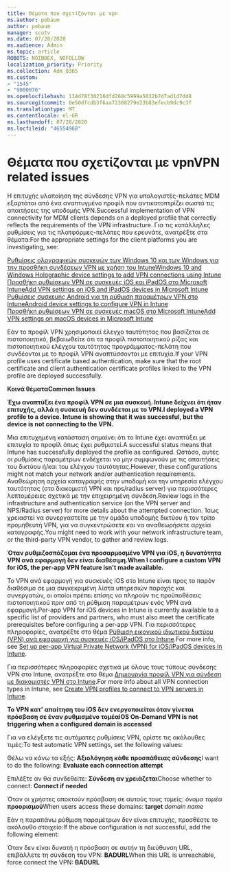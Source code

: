 ```yaml
---
title: Θέματα που σχετίζονται με vpn
ms.author: pebaum
author: pebaum
manager: scotv
ms.date: 07/28/2020
ms.audience: Admin
ms.topic: article
ROBOTS: NOINDEX, NOFOLLOW
localization_priority: Priority
ms.collection: Adm_O365
ms.custom:
- "1545"
- "9000076"
ms.openlocfilehash: 134d78f30216dfd268c5999a5032b7d7ad1d7dd8
ms.sourcegitcommit: 0e50dfcdb3f6aa72368279e23b83efecb9dc9c3f
ms.translationtype: MT
ms.contentlocale: el-GR
ms.lasthandoff: 07/28/2020
ms.locfileid: "46554968"
---
```

# <a name="vpn-related-issues"></a><span data-ttu-id="fcf4d-102">Θέματα που σχετίζονται με vpn</span><span class="sxs-lookup"><span data-stu-id="fcf4d-102">VPN related issues</span></span>

<span data-ttu-id="fcf4d-103">Η επιτυχής υλοποίηση της σύνδεσης VPN για υπολογιστές-πελάτες MDM εξαρτάται από ένα αναπτυγμένο προφίλ που αντικατοπτρίζει σωστά τις απαιτήσεις της υποδομής VPN.</span><span class="sxs-lookup"><span data-stu-id="fcf4d-103">Successful implementation of VPN connectivity for MDM clients depends on a deployed profile that correctly reflects the requirements of the VPN infrastructure.</span></span> <span data-ttu-id="fcf4d-104">Για τις κατάλληλες ρυθμίσεις για τις πλατφόρμες-πελάτες που ερευνάτε, ανατρέξτε στα θέματα:</span><span class="sxs-lookup"><span data-stu-id="fcf4d-104">For the appropriate settings for the client platforms you are investigating, see:</span></span> 

[<span data-ttu-id="fcf4d-105">Ρυθμίσεις ολογραφικών συσκευών των Windows 10 και των Windows για την προσθήκη συνδέσεων VPN με χρήση του Intune</span><span class="sxs-lookup"><span data-stu-id="fcf4d-105">Windows 10 and Windows Holographic device settings to add VPN connections using Intune</span></span>](https://docs.microsoft.com/intune/vpn-settings-windows-10)  
[<span data-ttu-id="fcf4d-106">Προσθήκη ρυθμίσεων VPN σε συσκευές iOS και iPadOS στο Microsoft Intune</span><span class="sxs-lookup"><span data-stu-id="fcf4d-106">Add VPN settings on iOS and iPadOS devices in Microsoft Intune</span></span>](https://docs.microsoft.com/intune/vpn-settings-ios)  
[<span data-ttu-id="fcf4d-107">Ρυθμίσεις συσκευής Android για τη ρύθμιση παραμέτρων VPN στο Intune</span><span class="sxs-lookup"><span data-stu-id="fcf4d-107">Android device settings to configure VPN in Intune</span></span>](https://docs.microsoft.com/intune/vpn-settings-android)  
[<span data-ttu-id="fcf4d-108">Προσθήκη ρυθμίσεων VPN σε συσκευές macOS στο Microsoft Intune</span><span class="sxs-lookup"><span data-stu-id="fcf4d-108">Add VPN settings on macOS devices in Microsoft Intune</span></span>](https://docs.microsoft.com/mem/intune/configuration/vpn-settings-macos)

<span data-ttu-id="fcf4d-109">Εάν το προφίλ VPN χρησιμοποιεί έλεγχο ταυτότητας που βασίζεται σε πιστοποιητικό, βεβαιωθείτε ότι τα προφίλ πιστοποιητικού ρίζας και πιστοποιητικού ελέγχου ταυτότητας προγράμματος-πελάτη που συνδέονται με το προφίλ VPN αναπτύσσονται με επιτυχία.</span><span class="sxs-lookup"><span data-stu-id="fcf4d-109">If your VPN profile uses certificate based authentication, make sure that the root certificate and client authentication certificate profiles linked to the VPN profile are deployed successfully.</span></span>

<span data-ttu-id="fcf4d-110">**Κοινά θέματα**</span><span class="sxs-lookup"><span data-stu-id="fcf4d-110">**Common Issues**</span></span>

<span data-ttu-id="fcf4d-111">**Έχω αναπτύξει ένα προφίλ VPN σε μια συσκευή. Intune δείχνει ότι ήταν επιτυχής, αλλά η συσκευή δεν συνδέεται με το VPN.**</span><span class="sxs-lookup"><span data-stu-id="fcf4d-111">**I deployed a VPN profile to a device. Intune is showing that it was successful, but the device is not connecting to the VPN.**</span></span>

<span data-ttu-id="fcf4d-112">Μια επιτυχημένη κατάσταση σημαίνει ότι το Intune έχει αναπτύξει με επιτυχία το προφίλ όπως έχει ρυθμιστεί.</span><span class="sxs-lookup"><span data-stu-id="fcf4d-112">A successful status means that Intune has successfully deployed the profile as configured.</span></span> <span data-ttu-id="fcf4d-113">Ωστόσο, αυτές οι ρυθμίσεις παραμέτρων ενδέχεται να μην συμφωνούν με τις απαιτήσεις του δικτύου ή/και του ελέγχου ταυτότητας.</span><span class="sxs-lookup"><span data-stu-id="fcf4d-113">However, these configurations might not match your network and/or authentication requirements.</span></span> <span data-ttu-id="fcf4d-114">Αναθεώρηση αρχεία καταγραφής στην υποδομή και την υπηρεσία ελέγχου ταυτότητας (στο διακομιστή VPN και nps/radius server) για περισσότερες λεπτομέρειες σχετικά με την επιχειρημένη σύνδεση.</span><span class="sxs-lookup"><span data-stu-id="fcf4d-114">Review logs in the infrastructure and authentication service (on the VPN server and NPS/Radius server) for more details about the attempted connection.</span></span> <span data-ttu-id="fcf4d-115">Ίσως χρειαστεί να συνεργαστείτε με την ομάδα υποδομής δικτύου ή τον τρίτο προμηθευτή VPN, για να συγκεντρώσετε και να αναθεωρήσετε αρχεία καταγραφής.</span><span class="sxs-lookup"><span data-stu-id="fcf4d-115">You might need to work with your network infrastructure team, or the third-party VPN vendor, to gather and review logs.</span></span>

<span data-ttu-id="fcf4d-116">**Όταν ρυθμιζοσπάζομαι ένα προσαρμοσμένο VPN για iOS, η δυνατότητα VPN ανά εφαρμογή δεν είναι διαθέσιμη.**</span><span class="sxs-lookup"><span data-stu-id="fcf4d-116">**When I configure a custom VPN for iOS, the per-app VPN feature isn't made available.**</span></span>

<span data-ttu-id="fcf4d-117">Το VPN ανά εφαρμογή για συσκευές iOS στο Intune είναι προς το παρόν διαθέσιμο σε μια συγκεκριμένη λίστα υπηρεσιών παροχής και συνεργατών, οι οποίοι πρέπει επίσης να πληρούν τις προϋποθέσεις πιστοποιητικού πριν από τη ρύθμιση παραμέτρων ενός VPN ανά εφαρμογή.</span><span class="sxs-lookup"><span data-stu-id="fcf4d-117">Per-app VPN for iOS devices in Intune is currently available to a specific list of providers and partners, who must also meet the certificate prerequisites before configuring a per-app VPN.</span></span> <span data-ttu-id="fcf4d-118">Για περισσότερες πληροφορίες, ανατρέξτε στο θέμα [Ρύθμιση εικονικού ιδιωτικού δικτύου (VPN) ανά εφαρμογή για συσκευές iOS/iPadOS στο Intune](https://docs.microsoft.com/intune/vpn-setting-configure-per-app).</span><span class="sxs-lookup"><span data-stu-id="fcf4d-118">For more info, see [Set up per-app Virtual Private Network (VPN) for iOS/iPadOS devices in Intune](https://docs.microsoft.com/intune/vpn-setting-configure-per-app).</span></span> 

<span data-ttu-id="fcf4d-119">Για περισσότερες πληροφορίες σχετικά με όλους τους τύπους σύνδεσης VPN στο Intune, ανατρέξτε στο θέμα [Δημιουργία προφίλ VPN για σύνδεση με διακομιστές VPN στο Intune](https://docs.microsoft.com/intune/vpn-settings-configure).</span><span class="sxs-lookup"><span data-stu-id="fcf4d-119">For more info about all VPN connection types in Intune, see [Create VPN profiles to connect to VPN servers in Intune](https://docs.microsoft.com/intune/vpn-settings-configure).</span></span>  

<span data-ttu-id="fcf4d-120">**Το VPN κατ' απαίτηση του iOS δεν ενεργοποιείται όταν γίνεται πρόσβαση σε έναν ρυθμισμένο τομέα**</span><span class="sxs-lookup"><span data-stu-id="fcf4d-120">**iOS On-Demand VPN is not triggering when a configured domain is accessed**</span></span>

<span data-ttu-id="fcf4d-121">Για να ελέγξετε τις αυτόματες ρυθμίσεις VPN, ορίστε τις ακόλουθες τιμές:</span><span class="sxs-lookup"><span data-stu-id="fcf4d-121">To test automatic VPN settings, set the following values:</span></span>

<span data-ttu-id="fcf4d-122">Θέλω να κάνω τα εξής: **Αξιολόγηση κάθε προσπάθειας σύνδεσης**</span><span class="sxs-lookup"><span data-stu-id="fcf4d-122">I want to do the following: **Evaluate each connection attempt**</span></span> 

<span data-ttu-id="fcf4d-123">Επιλέξτε αν θα συνδεθείτε: **Σύνδεση αν χρειάζεται**</span><span class="sxs-lookup"><span data-stu-id="fcf4d-123">Choose whether to connect: **Connect if needed**</span></span>

<span data-ttu-id="fcf4d-124">Όταν οι χρήστες αποκτούν πρόσβαση σε αυτούς τους τομείς: *όνομα τομέα* **προορισμού**</span><span class="sxs-lookup"><span data-stu-id="fcf4d-124">When users access these domains: **target** *domain name*</span></span>

<span data-ttu-id="fcf4d-125">Εάν η παραπάνω ρύθμιση παραμέτρων δεν είναι επιτυχής, προσθέστε το ακόλουθο στοιχείο:</span><span class="sxs-lookup"><span data-stu-id="fcf4d-125">If the above configuration is not successful, add the following element:</span></span>

<span data-ttu-id="fcf4d-126">Όταν δεν είναι δυνατή η πρόσβαση σε αυτήν τη διεύθυνση URL, επιβάλλετε τη σύνδεση του VPN: **BADURL**</span><span class="sxs-lookup"><span data-stu-id="fcf4d-126">When this URL is unreachable, force connect the VPN: **BADURL**</span></span>